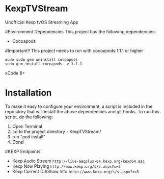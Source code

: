 # KexpTVStream
Unofficial Kexp tvOS Streaming App

#Environment Dependencies
This project has the following dependencies:
- Cocoapods

#Important!!
This project needs to run with cocoapods 1.1.1 or higher
```
sudo sudo gem uninstall cocoapods
sudo gem install cocoapods -v 1.1.1
```
xCode 8+

# Installation
To make it easy to configure your environment, a script is included in the repository that will install the above dependencies and git hooks. To run this script, do the following:  

1. Open Terminal  
2. cd to the project directory - KexpTVStream/
3. run "pod install" 
5. Done!  

#KEXP Endpoints
- Kexp Audio Stream `http://live-aacplus-64.kexp.org/kexp64.aac`
- Kexp Now Playing `http://www.kexp.org/s/s.aspx?x=3`
- Kexp Current DJ/Show Info `http://www.kexp.org/s/s.aspx?x=5`
